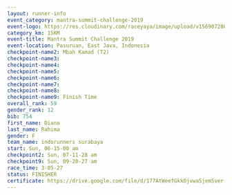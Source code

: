```yaml
---
layout: runner-info 
event_category: mantra-summit-challenge-2019 
event-logo: https://res.cloudinary.com/raceyaya/image/upload/v1569072809/logo/mantra-image_segrbx.jpg
category_km: 15KM 
event-title: Mantra Summit Challenge 2019 
event-location: Pasuruan, East Java, Indonesia 
checkpoint-name2: Mbah Kamad (T2) 
checkpoint-name3: 
checkpoint-name4: 
checkpoint-name5: 
checkpoint-name6: 
checkpoint-name7: 
checkpoint-name8: 
checkpoint-name9: Finish Time
overall_rank: 59
gender_rank: 12
bib: 754
first_name: Diana
last_name: Rahima
gender: F
team_name: indorunners surabaya
start: Sun, 06-15-00 am
checkpoint2: Sun, 07-11-28 am
checkpoint9: Sun, 09-20-27 am
race_time: 3-05-27
status: FINISHER
certificate: https://drive.google.com/file/d/177AtWeefGkkOjvwaSjemSver-aQqg0ZP/view?usp=sharing
---
```

